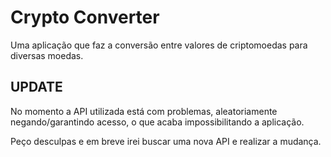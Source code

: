 # Crypto Converter
 Uma aplicação que faz a conversão entre valores de criptomoedas para diversas moedas.

## UPDATE 
No momento a API utilizada está com problemas, aleatoriamente negando/garantindo acesso, o que acaba impossibilitando a aplicação. 

Peço desculpas e em breve irei buscar uma nova API e realizar a mudança.
